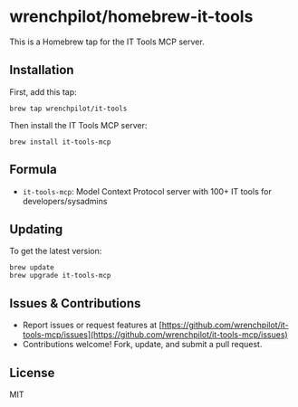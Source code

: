 # wrenchpilot/homebrew-it-tools

This is a Homebrew tap for the IT Tools MCP server.

## Installation

First, add this tap:

```
brew tap wrenchpilot/it-tools
```

Then install the IT Tools MCP server:

```
brew install it-tools-mcp
```

## Formula

- `it-tools-mcp`: Model Context Protocol server with 100+ IT tools for developers/sysadmins

## Updating

To get the latest version:

```
brew update
brew upgrade it-tools-mcp
```

## Issues & Contributions

- Report issues or request features at [https://github.com/wrenchpilot/it-tools-mcp/issues](https://github.com/wrenchpilot/it-tools-mcp/issues)
- Contributions welcome! Fork, update, and submit a pull request.

## License

MIT

